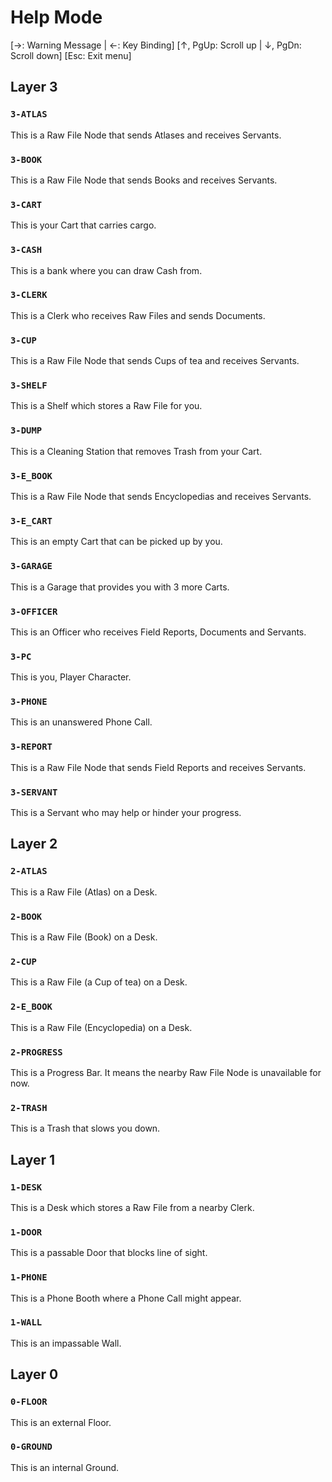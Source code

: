 # Help Mode

[→: Warning Message | ←: Key Binding]
[↑, PgUp: Scroll up | ↓, PgDn: Scroll down]
[Esc: Exit menu]

## Layer 3

### `3-ATLAS`

This is a Raw File Node that sends Atlases and receives Servants.

### `3-BOOK`

This is a Raw File Node that sends Books and receives Servants.

### `3-CART`

This is your Cart that carries cargo.

### `3-CASH`

This is a bank where you can draw Cash from.

### `3-CLERK`

This is a Clerk who receives Raw Files and sends Documents.

### `3-CUP`

This is a Raw File Node that sends Cups of tea and receives Servants.

### `3-SHELF`

This is a Shelf which stores a Raw File for you.

### `3-DUMP`

This is a Cleaning Station that removes Trash from your Cart.

### `3-E_BOOK`

This is a Raw File Node that sends Encyclopedias and receives Servants.

### `3-E_CART`

This is an empty Cart that can be picked up by you.

### `3-GARAGE`

This is a Garage that provides you with 3 more Carts.

### `3-OFFICER`

This is an Officer who receives Field Reports, Documents and Servants.

### `3-PC`

This is you, Player Character.

### `3-PHONE`

This is an unanswered Phone Call.

### `3-REPORT`

This is a Raw File Node that sends Field Reports and receives Servants.

### `3-SERVANT`

This is a Servant who may help or hinder your progress.

## Layer 2

### `2-ATLAS`

This is a Raw File (Atlas) on a Desk.

### `2-BOOK`

This is a Raw File (Book) on a Desk.

### `2-CUP`

This is a Raw File (a Cup of tea) on a Desk.

### `2-E_BOOK`

This is a Raw File (Encyclopedia) on a Desk.

### `2-PROGRESS`

This is a Progress Bar. It means the nearby Raw File Node is unavailable for now.

### `2-TRASH`

This is a Trash that slows you down.

## Layer 1

### `1-DESK`

This is a Desk which stores a Raw File from a nearby Clerk.

### `1-DOOR`

This is a passable Door that blocks line of sight.

### `1-PHONE`

This is a Phone Booth where a Phone Call might appear.

### `1-WALL`

This is an impassable Wall.

## Layer 0

### `0-FLOOR`

This is an external Floor.

### `0-GROUND`

This is an internal Ground.

